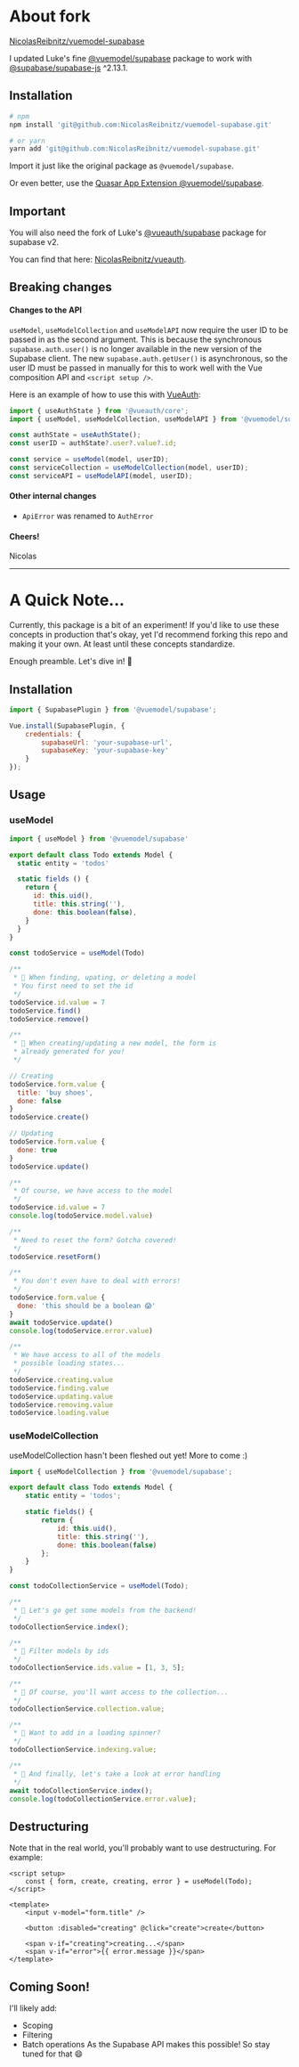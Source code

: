 # About fork

[NicolasReibnitz/vuemodel-supabase](https://github.com/NicolasReibnitz/vuemodel-supabase)

I updated Luke's fine [@vuemodel/supabase](https://github.com/vuemodel/supabase) package to work with [@supabase/supabase-js](https://github.com/supabase/supabase-js) ^2.13.1.

## Installation

```bash
# npm
npm install 'git@github.com:NicolasReibnitz/vuemodel-supabase.git'

# or yarn
yarn add 'git@github.com:NicolasReibnitz/vuemodel-supabase.git'
```

Import it just like the original package as `@vuemodel/supabase`.

Or even better, use the [Quasar App Extension @vuemodel/supabase](https://github.com/vuemodel/quasar-app-extension-supabase).

## Important

You will also need the fork of Luke's [@vueauth/supabase](https://github.com/vueauth/vueauth) package for supabase v2.

You can find that here: [NicolasReibnitz/vueauth](https://github.com/NicolasReibnitz/vueauth/tree/main/supabase).

## Breaking changes

#### Changes to the API

`useModel`, `useModelCollection` and `useModelAPI` now require the user ID to be passed in as the second argument. This is because the synchronous `supabase.auth.user()` is no longer available in the new version of the Supabase client. The new `supabase.auth.getUser()` is asynchronous, so the user ID must be passed in manually for this to work well with the Vue composition API and `<script setup />`.

Here is an example of how to use this with [VueAuth](https://www.vueauth.com/):

```js
import { useAuthState } from '@vueauth/core';
import { useModel, useModelCollection, useModelAPI } from '@vuemodel/supabase/src/main';

const authState = useAuthState();
const userID = authState?.user?.value?.id;

const service = useModel(model, userID);
const serviceCollection = useModelCollection(model, userID);
const serviceAPI = useModelAPI(model, userID);
```

#### Other internal changes

-   `ApiError` was renamed to `AuthError`

#### Cheers!

Nicolas

---

# A Quick Note...

Currently, this package is a bit of an experiment! If you'd like to use these concepts in production that's okay, yet I'd recommend forking this repo and making it your own. At least until these concepts standardize.

Enough preamble. Let's dive in! 🤿

## Installation

```js
import { SupabasePlugin } from '@vuemodel/supabase';

Vue.install(SupabasePlugin, {
	credentials: {
		supabaseUrl: 'your-supabase-url',
		supabaseKey: 'your-supabase-key'
	}
});
```

## Usage

### useModel

```js
import { useModel } from '@vuemodel/supabase'

export default class Todo extends Model {
  static entity = 'todos'

  static fields () {
    return {
      id: this.uid(),
      title: this.string(''),
      done: this.boolean(false),
    }
  }
}

const todoService = useModel(Todo)

/**
 * 🤿 When finding, upating, or deleting a model
 * You first need to set the id
 */
todoService.id.value = 7
todoService.find()
todoService.remove()

/**
 * 🤿 When creating/updating a new model, the form is
 * already generated for you!
 */

// Creating
todoService.form.value {
  title: 'buy shoes',
  done: false
}
todoService.create()

// Updating
todoService.form.value {
  done: true
}
todoService.update()

/**
 * Of course, we have access to the model
 */
todoService.id.value = 7
console.log(todoService.model.value)

/**
 * Need to reset the form? Gotcha covered!
 */
todoService.resetForm()

/**
 * You don't even have to deal with errors!
 */
todoService.form.value {
  done: 'this should be a boolean 😱'
}
await todoService.update()
console.log(todoService.error.value)

/**
 * We have access to all of the models
 * possible loading states...
 */
todoService.creating.value
todoService.finding.value
todoService.updating.value
todoService.removing.value
todoService.loading.value
```

### useModelCollection

useModelCollection hasn't been fleshed out yet! More to come :)

```js
import { useModelCollection } from '@vuemodel/supabase';

export default class Todo extends Model {
	static entity = 'todos';

	static fields() {
		return {
			id: this.uid(),
			title: this.string(''),
			done: this.boolean(false)
		};
	}
}

const todoCollectionService = useModel(Todo);

/**
 * 🤿 Let's go get some models from the backend!
 */
todoCollectionService.index();

/**
 * 🤿 Filter models by ids
 */
todoCollectionService.ids.value = [1, 3, 5];

/**
 * 🤿 Of course, you'll want access to the collection...
 */
todoCollectionService.collection.value;

/**
 * 🤿 Want to add in a loading spinner?
 */
todoCollectionService.indexing.value;

/**
 * 🤿 And finally, let's take a look at error handling
 */
await todoCollectionService.index();
console.log(todoCollectionService.error.value);
```

## Destructuring

Note that in the real world, you'll probably want to use destructuring. For example:

```vue
<script setup>
	const { form, create, creating, error } = useModel(Todo);
</script>

<template>
	<input v-model="form.title" />

	<button :disabled="creating" @click="create">create</button>

	<span v-if="creating">creating...</span>
	<span v-if="error">{{ error.message }}</span>
</template>
```

## Coming Soon!

I'll likely add:

-   Scoping
-   Filtering
-   Batch operations As the Supabase API makes this possible! So stay tuned for that 😄

